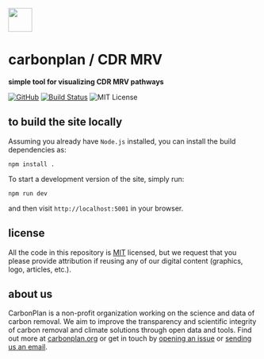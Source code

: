 <img
  src='https://carbonplan-assets.s3.amazonaws.com/monogram/dark-small.png'
  height='48'
/>

# carbonplan / CDR MRV

**simple tool for visualizing CDR MRV pathways**

[![GitHub][github-badge]][github]
[![Build Status]][actions]
![MIT License][]

[github]: https://github.com/carbonplan/cdr-mrv
[github-badge]: https://badgen.net/badge/-/github?icon=github&label
[build status]: https://github.com/carbonplan/cdr-mrv/actions/workflows/main.yml/badge.svg
[actions]: https://github.com/carbonplan/cdr-mrv/actions/workflows/main.yaml
[mit license]: https://badgen.net/badge/license/MIT/blue

## to build the site locally

Assuming you already have `Node.js` installed, you can install the build dependencies as:

```shell
npm install .
```

To start a development version of the site, simply run:

```shell
npm run dev
```

and then visit `http://localhost:5001` in your browser.

## license

All the code in this repository is [MIT](https://choosealicense.com/licenses/mit/) licensed, but we request that you please provide attribution if reusing any of our digital content (graphics, logo, articles, etc.).

## about us

CarbonPlan is a non-profit organization working on the science and data of carbon removal. We aim to improve the transparency and scientific integrity of carbon removal and climate solutions through open data and tools. Find out more at [carbonplan.org](https://carbonplan.org/) or get in touch by [opening an issue](https://github.com/carbonplan/research/issues/new) or [sending us an email](mailto:hello@carbonplan.org).
